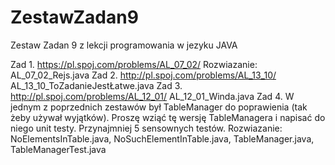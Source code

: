 # ZestawZadan9
Zestaw Zadan 9 z lekcji programowania w jezyku JAVA

Zad 1. https://pl.spoj.com/problems/AL_07_02/ Rozwiazanie: AL_07_02_Rejs.java
Zad 2. http://pl.spoj.com/problems/AL_13_10/ AL_13_10_ToZadanieJestŁatwe.java
Zad 3. http://pl.spoj.com/problems/AL_12_01/ AL_12_01_Winda.java
Zad 4. W jednym z poprzednich zestawów był TableManager do poprawienia  (tak żeby używał wyjątków). Proszę wziąć tę wersję TableManagera i napisać do niego unit testy. Przynajmniej 5 sensownych testów.
Rozwiazanie: NoElementsInTable.java, NoSuchElementInTable.java, TableManager.java, TableManagerTest.java
